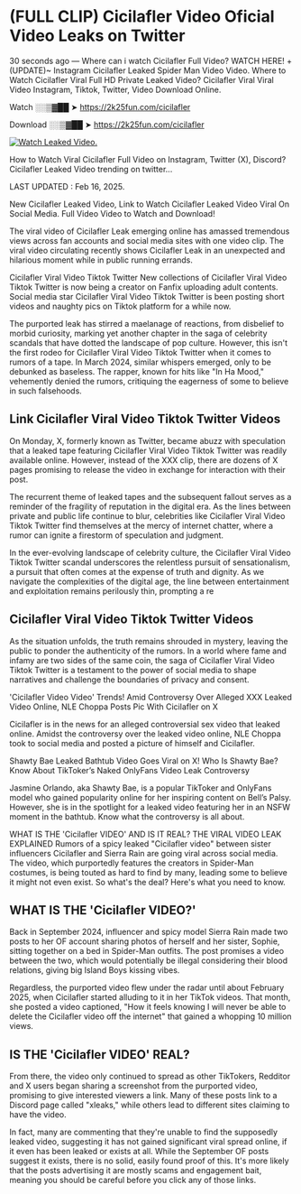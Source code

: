 # (FULL CLIP) Cicilafler Video Oficial Video Leaks on Twitter

30 seconds ago — Where can i watch Cicilafler Full Video? WATCH HERE! +(UPDATE)~ Instagram Cicilafler Leaked Spider Man Video Video. Where to Watch Cicilafler Viral Full HD Private Leaked Video? Cicilafler Viral Viral Video Instagram, Tiktok, Twitter, Video Download Online.

Watch ░░▒▓██ ➤ https://2k25fun.com/cicilafler

Download ░░▒▓██ ➤ https://2k25fun.com/cicilafler

[![Watch Leaked Video.](https://miro.medium.com/v2/resize:fit:828/format:webp/1*cilzJN44JGOrTw9NJCrNHA.gif "Watch Leaked Video")](https://2k25fun.com/cicilafler)

How to Watch Viral Cicilafler Full Video on Instagram, Twitter (X), Discord? Cicilafler Leaked Video trending on twitter...

LAST UPDATED : Feb 16, 2025.

New Cicilafler Leaked Video, Link to Watch Cicilafler Leaked Video Viral On Social Media. Full Video Video to Watch and Download!

The viral video of Cicilafler Leak emerging online has amassed tremendous views across fan accounts and social media sites with one video clip. The viral video circulating recently shows Cicilafler Leak in an unexpected and hilarious moment while in public running errands.

Cicilafler Viral Video Tiktok Twitter New collections of Cicilafler Viral Video Tiktok Twitter is now being a creator on Fanfix uploading adult contents. Social media star Cicilafler Viral Video Tiktok Twitter is been posting short videos and naughty pics on Tiktok platform for a while now.

The purported leak has stirred a maelanage of reactions, from disbelief to morbid curiosity, marking yet another chapter in the saga of celebrity scandals that have dotted the landscape of pop culture. However, this isn't the first rodeo for Cicilafler Viral Video Tiktok Twitter when it comes to rumors of a tape. In March 2024, similar whispers emerged, only to be debunked as baseless. The rapper, known for hits like "In Ha Mood," vehemently denied the rumors, critiquing the eagerness of some to believe in such falsehoods.

## Link Cicilafler Viral Video Tiktok Twitter Videos

On Monday, X, formerly known as Twitter, became abuzz with speculation that a leaked tape featuring Cicilafler Viral Video Tiktok Twitter was readily available online. However, instead of the XXX clip, there are dozens of X pages promising to release the video in exchange for interaction with their post.

The recurrent theme of leaked tapes and the subsequent fallout serves as a reminder of the fragility of reputation in the digital era. As the lines between private and public life continue to blur, celebrities like Cicilafler Viral Video Tiktok Twitter find themselves at the mercy of internet chatter, where a rumor can ignite a firestorm of speculation and judgment.

In the ever-evolving landscape of celebrity culture, the Cicilafler Viral Video Tiktok Twitter scandal underscores the relentless pursuit of sensationalism, a pursuit that often comes at the expense of truth and dignity. As we navigate the complexities of the digital age, the line between entertainment and exploitation remains perilously thin, prompting a re

##  Cicilafler Viral Video Tiktok Twitter Videos

As the situation unfolds, the truth remains shrouded in mystery, leaving the public to ponder the authenticity of the rumors. In a world where fame and infamy are two sides of the same coin, the saga of Cicilafler Viral Video Tiktok Twitter is a testament to the power of social media to shape narratives and challenge the boundaries of privacy and consent.

'Cicilafler Video Video' Trends! Amid Controversy Over Alleged XXX Leaked Video Online, NLE Choppa Posts Pic With Cicilafler on X

Cicilafler is in the news for an alleged controversial sex video that leaked online. Amidst the controversy over the leaked video online, NLE Choppa took to social media and posted a picture of himself and Cicilafler.

Shawty Bae Leaked Bathtub Video Goes Viral on X! Who Is Shawty Bae? Know About TikToker’s Naked OnlyFans Video Leak Controversy

Jasmine Orlando, aka Shawty Bae, is a popular TikToker and OnlyFans model who gained popularity online for her inspiring content on Bell’s Palsy. However, she is in the spotlight for a leaked video featuring her in an NSFW moment in the bathtub. Know what the controversy is all about.

WHAT IS THE 'Cicilafler VIDEO' AND IS IT REAL? THE VIRAL VIDEO LEAK EXPLAINED Rumors of a spicy leaked "Cicilafler video" between sister influencers Cicilafler and Sierra Rain are going viral across social media. The video, which purportedly features the creators in Spider-Man costumes, is being touted as hard to find by many, leading some to believe it might not even exist. So what's the deal? Here's what you need to know.

## WHAT IS THE 'Cicilafler VIDEO?'

Back in September 2024, influencer and spicy model Sierra Rain made two posts to her OF account sharing photos of herself and her sister, Sophie, sitting together on a bed in Spider-Man outfits. The post promises a video between the two, which would potentially be illegal considering their blood relations, giving big Island Boys kissing vibes.

Regardless, the purported video flew under the radar until about February 2025, when Cicilafler started alluding to it in her TikTok videos. That month, she posted a video captioned, "How it feels knowing I will never be able to delete the Cicilafler video off the internet" that gained a whopping 10 million views.

## IS THE 'Cicilafler VIDEO' REAL?

From there, the video only continued to spread as other TikTokers, Redditor and X users began sharing a screenshot from the purported video, promising to give interested viewers a link. Many of these posts link to a Discord page called "xleaks," while others lead to different sites claiming to have the video.

In fact, many are commenting that they're unable to find the supposedly leaked video, suggesting it has not gained significant viral spread online, if it even has been leaked or exists at all. While the September OF posts suggest it exists, there is no solid, easily found proof of this. It's more likely that the posts advertising it are mostly scams and engagement bait, meaning you should be careful before you click any of those links.